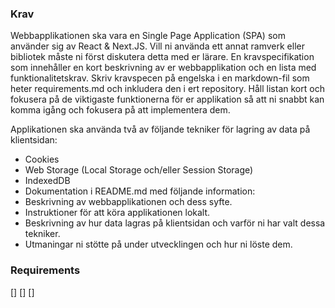 ### Krav

Webbapplikationen ska vara en Single Page Application (SPA) som använder sig av React & Next.JS.
Vill ni använda ett annat ramverk eller bibliotek måste ni först diskutera detta med er lärare.
En kravspecifikation som innehåller en kort beskrivning av er webbapplikation och en lista med funktionalitetskrav.
Skriv kravspecen på engelska i en markdown-fil som heter requirements.md och inkludera den i ert repository.
Håll listan kort och fokusera på de viktigaste funktionerna för er applikation så att ni snabbt kan komma igång och fokusera på att implementera dem.

Applikationen ska använda två av följande tekniker för lagring av data på klientsidan:
- Cookies
- Web Storage (Local Storage och/eller Session Storage)
- IndexedDB
- Dokumentation i README.md med följande information:
-  Beskrivning av webbapplikationen och dess syfte.
- Instruktioner för att köra applikationen lokalt.
- Beskrivning av hur data lagras på klientsidan och varför ni har valt dessa tekniker.
- Utmaningar ni stötte på under utvecklingen och hur ni löste dem.


### Requirements

[]
[]
[]
